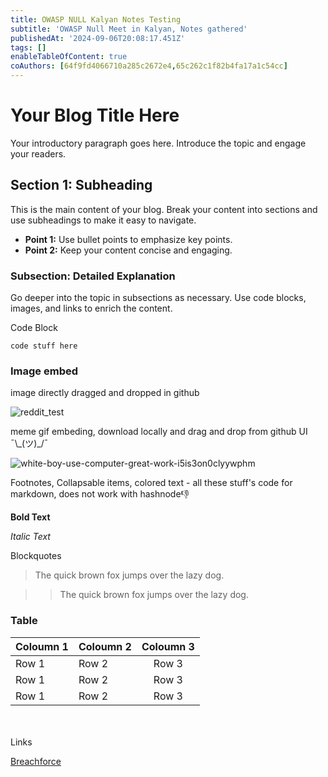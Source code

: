 ```yaml
---
title: OWASP NULL Kalyan Notes Testing
subtitle: 'OWASP Null Meet in Kalyan, Notes gathered'
publishedAt: '2024-09-06T20:08:17.451Z'
tags: []
enableTableOfContent: true
coAuthors: [64f9fd4066710a285c2672e4,65c262c1f82b4fa17a1c54cc]
---
```


# Your Blog Title Here

Your introductory paragraph goes here. Introduce the topic and engage your readers.


## Section 1: Subheading

This is the main content of your blog. Break your content into sections and use subheadings to make it easy to navigate.

- **Point 1:** Use bullet points to emphasize key points.
- **Point 2:** Keep your content concise and engaging.


### Subsection: Detailed Explanation

Go deeper into the topic in subsections as necessary. Use code blocks, images, and links to enrich the content.

Code Block
```
code stuff here
```

### Image embed

image directly dragged and dropped in github

![reddit_test](https://github.com/user-attachments/assets/4df2db13-ca94-4584-9c85-c6c19ae7840d)




meme gif embeding, download locally and drag and drop from github UI  ¯\\\_(ツ)_/¯ 

![white-boy-use-computer-great-work-i5is3on0clyywphm](https://github.com/user-attachments/assets/1f68826f-ddf0-4a95-8a07-c5949604a4c4)



Footnotes, Collapsable items, colored text - all these stuff's code for markdown, does not work with hashnode👎


**Bold Text**

_Italic Text_

Blockquotes
> The quick brown fox jumps over the lazy dog.

>> The quick brown fox jumps over the lazy dog.


### Table

Coloumn 1  | Coloumn 2  | Coloumn 3    
----- | :---- | :----: 
Row 1 | Row 2 | Row 3   
Row 1 | Row 2 | Row 3
Row 1 | Row 2 | Row 3  

<br>
</br>
Links

[Breachforce](https://breachforce.net/)




